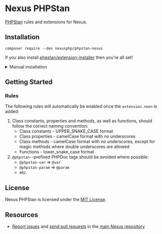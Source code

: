 # Nexus PHPStan

[PHPStan](https://github.com/phpstan/phpstan) rules and extensions for Nexus.

## Installation

    composer require --dev nexusphp/phpstan-nexus

If you also install [phpstan/extension-installer](https://github.com/phpstan/extension-installer) then you're all set!

<details>
	<summary>Manual installation</summary>

If you don't want to use `phpstan/extension-installer`, include extension.neon in your project's PHPStan config:

```yml
includes:
    - vendor/nexusphp/phpstan-nexus/extension.neon
```

</details>

## Getting Started

### Rules

The following rules will automatically be enabled once the `extension.neon` is added:

1. Class constants, properties and methods, as well as functions, should follow the correct
    naming convention:
    * Class constants - UPPER_SNAKE_CASE format
    * Class properties - camelCase format with no underscores
    * Class methods - camelCase format with no underscores, except for magic methods where double
        underscores are allowed
    * Functions - lower_snake_case format
2. `@phpstan-`-prefixed PHPDoc tags should be avoided where possible:
    * `@phpstan-var` => `@var`
    * `@phpstan-param` => `@param`
    * etc.

## License

Nexus PHPStan is licensed under the [MIT License][1].

## Resources

* [Report issues][2] and [send pull requests][3] in the [main Nexus repository][4]

[1]: LICENSE
[2]: https://github.com/NexusPHP/framework/issues
[3]: https://github.com/NexusPHP/framework/pulls
[4]: https://github.com/NexusPHP/framework
